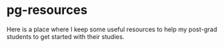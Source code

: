 # pg-resources

Here is a place where I keep some useful resources to help my post-grad students to get started with their studies.
